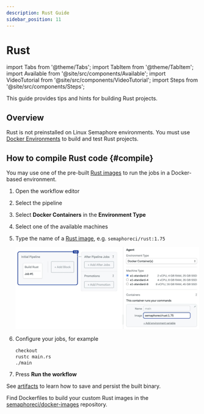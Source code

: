 ```yaml
---
description: Rust Guide
sidebar_position: 11
---
```


# Rust

import Tabs from '@theme/Tabs';
import TabItem from '@theme/TabItem';
import Available from '@site/src/components/Available';
import VideoTutorial from '@site/src/components/VideoTutorial';
import Steps from '@site/src/components/Steps';

This guide provides tips and hints for building Rust projects.

## Overview

Rust is not preinstalled on Linux Semaphore environments. You must use [Docker Environments](../../using-semaphore/pipelines#docker-environments) to build and test Rust projects.

## How to compile Rust code {#compile}

You may use one of the pre-built [Rust images](../../using-semaphore/optimization/container-registry#rust) to run the jobs in a Docker-based environment.

<Steps>

1. Open the workflow editor
2. Select the pipeline
3. Select **Docker Containers** in the **Environment Type**
4. Select one of the available machines
5. Type the name of a [Rust image](../../using-semaphore/optimization/container-registry#rust), e.g. `semaphoreci/rust:1.75`

    ![Selecting a rust image](./img/rust-images.jpg)

6. Configure your jobs, for example

    ```shell
    checkout
    rustc main.rs
    ./main
    ```

7. Press **Run the workflow**

</Steps>

See [artifacts](../artifacts) to learn how to save and persist the built binary.

Find Dockerfiles to build your custom Rust images in the [semaphoreci/docker-images](https://github.com/semaphoreci/docker-images) repository.
